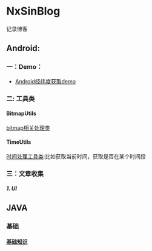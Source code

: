 # NxSinBlog

记录博客


## Android:
### 一：Demo：

* [Android经纬度获取demo](https://github.com/nxSin/LocationAndroidDemo)

### 二: 工具类

#### BitmapUtils

[bitmap相关处理类](https://github.com/nxSin/NxSinBlog/blob/master/Android/Util/BitmapUtils.java)

#### TimeUtils

[时间处理工具类](https://github.com/nxSin/NxSinBlog/tree/master/Android/Util/timeutil):比如获取当前时间，获取是否在某个时间段

### 三：文章收集

##### 1. UI

## JAVA

### 基础

#### [基础知识](https://github.com/nxSin/NxSinBlog/blob/master/Java/Java%20%E5%9F%BA%E7%A1%80%E7%9F%A5%E8%AF%86.md)
